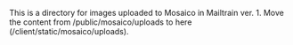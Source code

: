 This is a directory for images uploaded to Mosaico in Mailtrain ver. 1.
Move the content from <project>/public/mosaico/uploads to here (<project>/client/static/mosaico/uploads).
